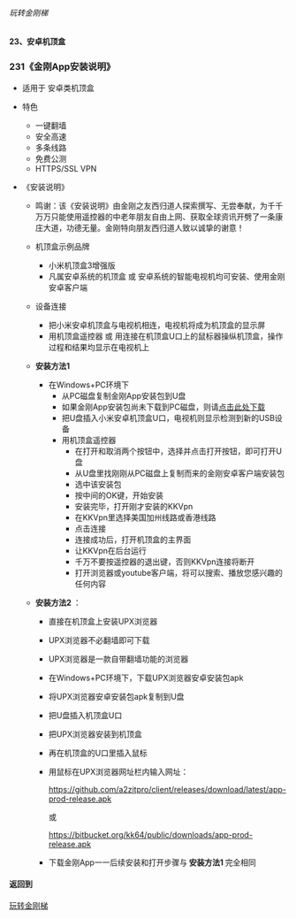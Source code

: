 ###### 玩转金刚梯
#### 23、安卓机顶盒
### 231《金刚App安装说明》

- 适用于 安卓类机顶盒

- 特色
  - 一键翻墙
  - 安全高速 
  - 多条线路 
  - 免费公测 
  - HTTPS/SSL VPN

- 《安装说明》
  - 鸣谢：该《安装说明》由金刚之友西归道人探索撰写、无尝奉献，为千千万万只能使用遥控器的中老年朋友自由上网、获取全球资讯开劈了一条康庄大道，功德无量。金刚特向朋友西归道人致以诚挚的谢意！

  - 机顶盒示例品牌
    - 小米机顶盒3增强版
    - 凡属安卓系统的机顶盒 或 安卓系统的智能电视机均可安装、使用金刚安卓客户端
  - 设备连接
    - 把小米安卓机顶盒与电视机相连，电视机将成为机顶盒的显示屏
    - 用机顶盒遥控器 或 用连接在机顶盒U口上的鼠标器操纵机顶盒，操作过程和结果均显示在电视机上
  - <strong> 安装方法1 </strong>
    - 在Windows+PC环境下
      - 从PC磁盘复制金刚App安装包到U盘
      - 如果金刚App安装包尚未下载到PC磁盘，则请[点击此处下载](https://github.com/a2zitpro/web/blob/master/LadderFree/Android/TVBox/KKLadderAPP/KKLadderAPPGet.md)
      - 把U盘插入小米安卓机顶盒U口，电视机则显示检测到新的USB设备
      - 用机顶盒遥控器
        - 在打开和取消两个按钮中，选择并点击打开按钮，即可打开U盘
        - 从U盘里找刚刚从PC磁盘上复制而来的金刚安卓客户端安装包
        - 选中该安装包
        - 按中间的OK键，开始安装
        - 安装完毕，打开刚才安装的KKVpn
        - 在KKVpn里选择美国加州线路或香港线路
        - 点击连接
        - 连接成功后，打开机顶盒的主界面
        - 让KKVpn在后台运行
        - 千万不要按遥控器的退出键，否则KKVpn连接将断开
        - 打开浏览器或youtube客户端，将可以搜索、播放您感兴趣的任何内容

  - <strong> 安装方法2 </strong>：
    - 直接在机顶盒上安装UPX浏览器
    - UPX浏览器不必翻墙即可下载
    - UPX浏览器是一款自带翻墙功能的浏览器
    - 在Windows+PC环境下，下载UPX浏览器安卓安装包apk
    - 将UPX浏览器安卓安装包apk复制到U盘
    - 把U盘插入机顶盒U口
    - 把UPX浏览器安装到机顶盒
    - 再在机顶盒的U口里插入鼠标
    - 用鼠标在UPX浏览器网址栏内输入网址：

      https://github.com/a2zitpro/client/releases/download/latest/app-prod-release.apk

      或

      https://bitbucket.org/kk64/public/downloads/app-prod-release.apk
    - 下载金刚App一一后续安装和打开步骤与<strong> 安装方法1 </strong>完全相同

#### 返回到
[玩转金刚梯](https://github.com/a2zitpro/web/blob/master/LadderFree/A.md)
